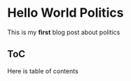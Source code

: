 # Hello World Politics

This is my **first** blog post about politics

## ToC

Here is table of contents
